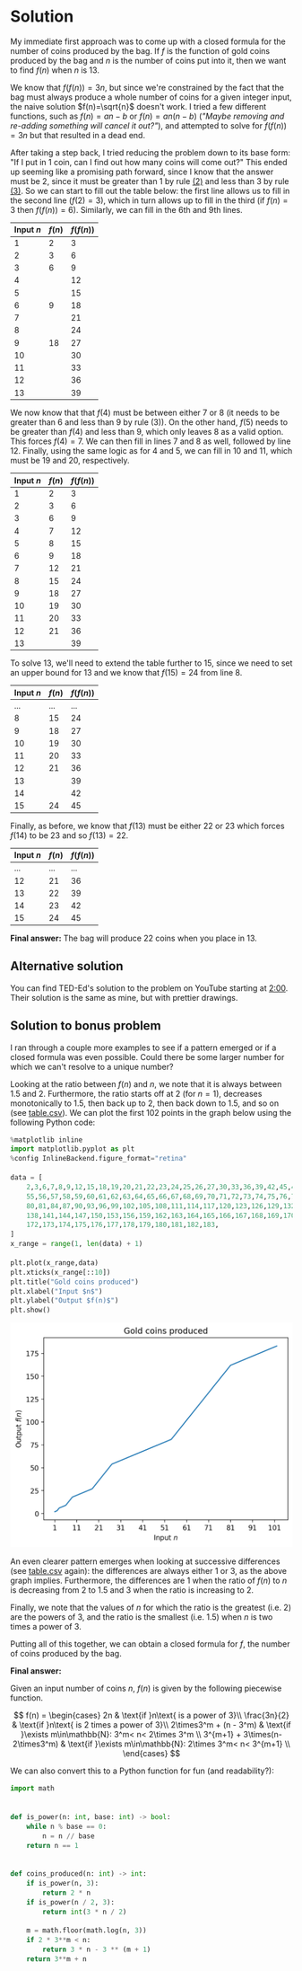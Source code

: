 # Solution

My immediate first approach was to come up with a closed formula for the number of coins produced by the bag. If $f$ is the function of gold coins produced by the bag and $n$ is the number of coins put into it, then we want to find $f(n)$ when $n$ is 13.

We know that $f(f(n))=3n$, but since we're constrained by the fact that the bag must always produce a whole number of coins for a given integer input, the naive solution $f(n)=\sqrt{n}$ doesn't work. I tried a few different functions, such as $f(n)=an-b$ or $f(n)=an(n-b)$ (_"Maybe removing and re-adding something will cancel it out?"_), and attempted to solve for $f(f(n))=3n$ but that resulted in a dead end.

After taking a step back, I tried reducing the problem down to its base form: "If I put in 1 coin, can I find out how many coins will come out?" This ended up seeming like a promising path forward, since I know that the answer must be 2, since it must be greater than 1 by rule [(2)](../README.md#problem) and less than 3 by rule [(3)](../README.md#problem). So we can start to fill out the table below: the first line allows us to fill in the second line ($f(2)=3$), which in turn allows up to fill in the third (if $f(n) = 3$ then $f(f(n))=6$). Similarly, we can fill in the 6th and 9th lines.

| Input $n$ | $f(n)$ | $f(f(n))$ |
| --------- | ------ | --------- |
| 1         | 2      | 3         |
| 2         | 3      | 6         |
| 3         | 6      | 9         |
| 4         |        | 12        |
| 5         |        | 15        |
| 6         | 9      | 18        |
| 7         |        | 21        |
| 8         |        | 24        |
| 9         | 18     | 27        |
| 10        |        | 30        |
| 11        |        | 33        |
| 12        |        | 36        |
| 13        |        | 39        |

We now know that that $f(4)$ must be between either 7 or 8 (it needs to be greater than 6 and less than 9 by rule (3)). On the other hand, $f(5)$ needs to be greater than $f(4)$ and less than 9, which only leaves 8 as a valid option. This forces $f(4)=7$. We can then fill in lines 7 and 8 as well, followed by line 12. Finally, using the same logic as for 4 and 5, we can fill in 10 and 11, which must be 19 and 20, respectively.

| Input $n$ | $f(n)$ | $f(f(n))$ |
| --------- | ------ | --------- |
| 1         | 2      | 3         |
| 2         | 3      | 6         |
| 3         | 6      | 9         |
| 4         | 7      | 12        |
| 5         | 8      | 15        |
| 6         | 9      | 18        |
| 7         | 12     | 21        |
| 8         | 15     | 24        |
| 9         | 18     | 27        |
| 10        | 19     | 30        |
| 11        | 20     | 33        |
| 12        | 21     | 36        |
| 13        |        | 39        |

To solve 13, we'll need to extend the table further to 15, since we need to set an upper bound for 13 and we know that $f(15)=24$ from line 8.

| Input $n$ | $f(n)$ | $f(f(n))$ |
| --------- | ------ | --------- |
| ...       | ...    | ...       |
| 8         | 15     | 24        |
| 9         | 18     | 27        |
| 10        | 19     | 30        |
| 11        | 20     | 33        |
| 12        | 21     | 36        |
| 13        |        | 39        |
| 14        |        | 42        |
| 15        | 24     | 45        |

Finally, as before, we know that $f(13)$ must be either 22 or 23 which forces $f(14)$ to be 23 and so $f(13)=22$.

| Input $n$ | $f(n)$ | $f(f(n))$ |
| --------- | ------ | --------- |
| ...       | ...    | ...       |
| 12        | 21     | 36        |
| 13        | 22     | 39        |
| 14        | 23     | 42        |
| 15        | 24     | 45        |

**Final answer:** The bag will produce 22 coins when you place in 13.

## Alternative solution

You can find TED-Ed's solution to the problem on YouTube starting at [2:00](https://youtu.be/qgvmJTmJIKs?t=120). Their solution is the same as mine, but with prettier drawings.

## Solution to bonus problem

I ran through a couple more examples to see if a pattern emerged or if a closed formula was even possible. Could there be some larger number for which we can't resolve to a unique number?

Looking at the ratio between $f(n)$ and $n$, we note that it is always between 1.5 and 2. Furthermore, the ratio starts off at 2 (for $n=1$), decreases monotonically to 1.5, then back up to 2, then back down to 1.5, and so on (see [table.csv](table.csv)). We can plot the first 102 points in the graph below using the following Python code:

```python
%matplotlib inline
import matplotlib.pyplot as plt
%config InlineBackend.figure_format="retina"

data = [
    2,3,6,7,8,9,12,15,18,19,20,21,22,23,24,25,26,27,30,33,36,39,42,45,48,51,54,
    55,56,57,58,59,60,61,62,63,64,65,66,67,68,69,70,71,72,73,74,75,76,77,78,79,
    80,81,84,87,90,93,96,99,102,105,108,111,114,117,120,123,126,129,132,135,
    138,141,144,147,150,153,156,159,162,163,164,165,166,167,168,169,170,171,
    172,173,174,175,176,177,178,179,180,181,182,183,
]
x_range = range(1, len(data) + 1)

plt.plot(x_range,data)
plt.xticks(x_range[::10])
plt.title("Gold coins produced")
plt.xlabel("Input $n$")
plt.ylabel("Output $f(n)$")
plt.show()
```

![chart](chart.png)

An even clearer pattern emerges when looking at successive differences (see [table.csv](table.csv) again): the differences are always either 1 or 3, as the above graph implies. Furthermore, the differences are 1 when the ratio of $f(n)$ to $n$ is decreasing from 2 to 1.5 and 3 when the ratio is increasing to 2.

Finally, we note that the values of $n$ for which the ratio is the greatest (i.e. 2) are the powers of 3, and the ratio is the smallest (i.e. 1.5) when $n$ is two times a power of 3.

Putting all of this together, we can obtain a closed formula for $f$, the number of coins produced by the bag.

**Final answer:**

Given an input number of coins $n$, $f(n)$ is given by the following piecewise function.

$$
f(n) =
    \begin{cases}
        2n & \text{if }n\text{ is a power of 3}\\
        \frac{3n}{2} & \text{if }n\text{ is 2 times a power of 3}\\
        2\times3^m + (n - 3^m) & \text{if }\exists m\in\mathbb{N}: 3^m< n< 2\times 3^m \\
        3^{m+1} + 3\times(n-2\times3^m) & \text{if }\exists m\in\mathbb{N}: 2\times 3^m< n< 3^{m+1} \\
    \end{cases}
$$

We can also convert this to a Python function for fun (and readability?):

```python
import math


def is_power(n: int, base: int) -> bool:
    while n % base == 0:
        n = n // base
    return n == 1


def coins_produced(n: int) -> int:
    if is_power(n, 3):
        return 2 * n
    if is_power(n / 2, 3):
        return int(3 * n / 2)

    m = math.floor(math.log(n, 3))
    if 2 * 3**m < n:
        return 3 * n - 3 ** (m + 1)
    return 3**m + n
```
